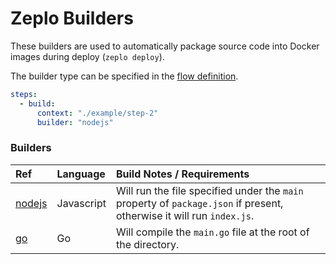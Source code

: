 # Zeplo Builders

These builders are used to automatically package source code into Docker images during deploy (`zeplo deploy`).

The builder type can be specified in the [flow definition](https://zeplo.io/docs/flow-definition). 

```yaml
steps:
  - build:
      context: "./example/step-2"
      builder: "nodejs"

```


### Builders

| Ref  | Language | Build Notes / Requirements |
|:------|:------------|:---- |
| [nodejs](builders/nodejs) | Javascript | Will run the file specified under the `main` property of `package.json` if present, otherwise it will run `index.js`.  |
| [go](builders/go) | Go | Will compile the `main.go` file at the root of the directory.  |